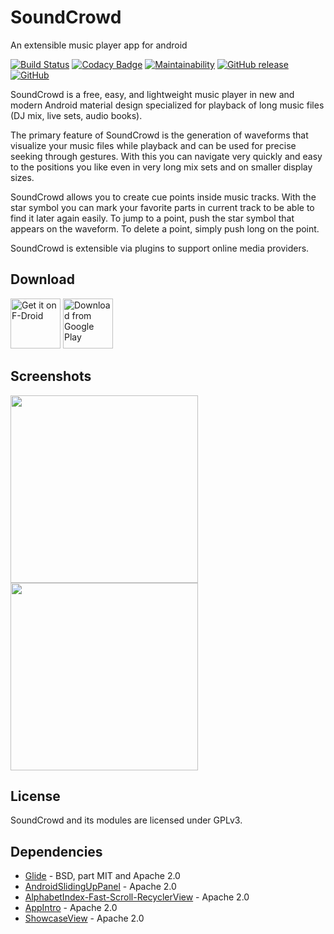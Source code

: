 # SoundCrowd
An extensible music player app for android

[![Build Status](https://travis-ci.org/soundcrowd/soundcrowd.svg?branch=master)](https://travis-ci.org/soundcrowd/soundcrowd)
[![Codacy Badge](https://api.codacy.com/project/badge/Grade/e87ad13f34094b1db82dda015102f5e1)](https://www.codacy.com/app/tiefensuche/soundcrowd?utm_source=github.com&amp;utm_medium=referral&amp;utm_content=soundcrowd/soundcrowd&amp;utm_campaign=Badge_Grade)
[![Maintainability](https://api.codeclimate.com/v1/badges/901d7c6cf8f1d5b2c780/maintainability)](https://codeclimate.com/github/soundcrowd/soundcrowd/maintainability)
[![GitHub release](https://img.shields.io/github/release/soundcrowd/soundcrowd.svg)](https://github.com/soundcrowd/soundcrowd/releases)
[![GitHub](https://img.shields.io/github/license/soundcrowd/soundcrowd.svg)](LICENSE)

SoundCrowd is a free, easy, and lightweight music player in new and modern Android material design specialized for playback of long music files (DJ mix, live sets, audio books).

The primary feature of SoundCrowd is the generation of waveforms that visualize your music files while playback and can be used for precise seeking through gestures. With this you can navigate very quickly and easy to the positions you like even in very long mix sets and on smaller display sizes.

SoundCrowd allows you to create cue points inside music tracks. With the star symbol you can mark your favorite parts in current track to be able to find it later again easily. To jump to a point, push the star symbol that appears on the waveform. To delete a point, simply push long on the point.

SoundCrowd is extensible via plugins to support online media providers.

## Download

[<img src="https://f-droid.org/badge/get-it-on.png"
      alt="Get it on F-Droid"
      height="80">](https://soundcrowd.github.io/fdroid/repo)
[<img src="https://play.google.com/intl/en_us/badges/images/generic/en_badge_web_generic.png"
      alt="Download from Google Play"
      height="80">](https://play.google.com/store/apps/details?id=com.tiefensuche.soundcrowd)

## Screenshots
<img src="https://soundcrowd.github.io/images/screenshot-browser.png" width="300"/> <img src="https://soundcrowd.github.io/images/screenshot-player.png" width="300"/>

## License
SoundCrowd and its modules are licensed under GPLv3.

## Dependencies
- [Glide](https://github.com/bumptech/glide) - BSD, part MIT and Apache 2.0
- [AndroidSlidingUpPanel](https://github.com/umano/AndroidSlidingUpPanel) - Apache 2.0
- [AlphabetIndex-Fast-Scroll-RecyclerView](https://github.com/myinnos/AlphabetIndex-Fast-Scroll-RecyclerView) - Apache 2.0
- [AppIntro](https://github.com/AppIntro/AppIntro) - Apache 2.0
- [ShowcaseView](https://github.com/amlcurran/ShowcaseView) - Apache 2.0
